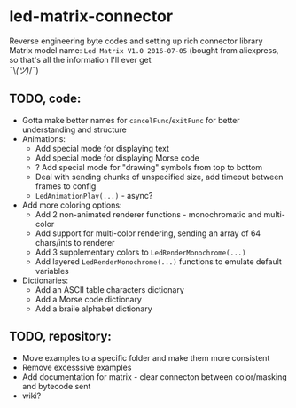 # led-matrix-connector
Reverse engineering byte codes and setting up rich connector library<br/>
Matrix model name: `Led Matrix V1.0 2016-07-05` (bought from aliexpress, so that's all the information I'll ever get<br/>¯\\_(ツ)_/¯)


## TODO, code:
* Gotta make better names for `cancelFunc`/`exitFunc` for better understanding and structure
* Animations:
  * Add special mode for displaying text
  * Add special mode for displaying Morse code
  * ? Add special mode for "drawing" symbols from top to bottom
  * Deal with sending chunks of unspecified size, add timeout between frames to config
  * `LedAnimationPlay(...)` - async?
* Add more coloring options:
  * Add 2 non-animated renderer functions - monochromatic and multi-color
  * Add support for multi-color rendering, sending an array of 64 chars/ints to renderer
  * Add 3 supplementary colors to `LedRenderMonochrome(...)`
   * Add layered `LedRenderMonochrome(...)` functions to emulate default variables
* Dictionaries:
  * Add an ASCII table characters dictionary
  * Add a Morse code dictionary
  * Add a braile alphabet dictionary
  

## TODO, repository:
* Move examples to a specific folder and make them more consistent
* Remove excesssive examples
* Add documentation for matrix - clear connecton between color/masking and bytecode sent
* wiki?
